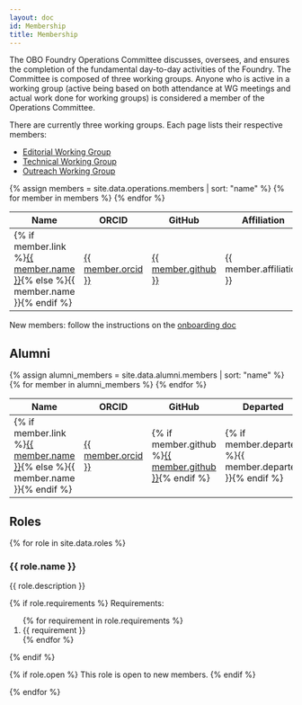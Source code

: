 ```yaml
---
layout: doc
id: Membership
title: Membership
---
```


The OBO Foundry Operations Committee discusses, oversees, and ensures the completion of the fundamental day-to-day activities of the Foundry. The Committee is composed of three working groups. Anyone who is active in a working group (active being based on both attendance at WG meetings and actual work done for working groups) is considered a member of the Operations Committee.

There are currently three working groups. Each page lists their respective members:

- [Editorial Working Group](EditorialWG.html)
- [Technical Working Group](TechnicalWG.html)
- [Outreach Working Group](OutreachWG.html)

<table class="table">
<thead>
<tr>
    <th role="columnheader">Name</th>
    <th role="columnheader">ORCID</th>
    <th role="columnheader">GitHub</th>
    <th role="columnheader">Affiliation</th>
    <th role="columnheader">Country</th>
    <th role="columnheader">Groups</th>
</tr>
</thead>
<tbody>
{% assign members = site.data.operations.members | sort: "name" %}
{% for member in members %}
<tr>
    <td>{% if member.link %}<a href="{{ member.link }}">{{ member.name }}</a>{% else %}{{ member.name }}{% endif %}</td>
    <td><a href="https://orcid.org/{{ member.orcid }}">{{ member.orcid }}</a></td>
    <td><a href="https://github.com/{{ member.github }}">{{ member.github }}</a></td>
    <td>{{ member.affiliation }}</td>
    <td>{{ member.country }} </td>
    <td>{{ member.groups | join: ", " }}</td>
</tr>
{% endfor %}
</tbody>
</table>

New members: follow the instructions on the [onboarding doc](https://docs.google.com/document/d/1MKhNTjZjGx6Ls72dybIV2ajYtbqtwP7O4lwxN2v3RBA/edit#heading=h.10q6n5qc13dp)

## Alumni

<table class="table">
<thead>
<tr>
    <th role="columnheader">Name</th>
    <th role="columnheader">ORCID</th>
    <th role="columnheader">GitHub</th>
    <th role="columnheader">Departed</th>
    <th role="columnheader">Note</th>
</tr>
</thead>
<tbody>
{% assign alumni_members = site.data.alumni.members | sort: "name" %}
{% for member in alumni_members %}
<tr>
    <td>{% if member.link %}<a href="{{ member.link }}">{{ member.name }}</a>{% else %}{{ member.name }}{% endif %}</td>
    <td><a href="https://orcid.org/{{ member.orcid }}">{{ member.orcid }}</a></td>
    <td>{% if member.github %}<a href="https://github.com/{{ member.github }}">{{ member.github }}</a>{% endif %}</td>
    <td>{% if member.departed %}{{ member.departed }}{% endif %}</td>
    <td>{% if member.note %}{{ member.note }}{% endif %}</td>
</tr>
{% endfor %}
</tbody>
</table>

## Roles

{% for role in site.data.roles %}

### {{ role.name }}

{{ role.description }}

{% if role.requirements %}
Requirements:

<ol>
{% for requirement in role.requirements %}
    <li>{{ requirement }}</li>
{% endfor %}
</ol>
{% endif %}

{% if role.open %}
This role is open to new members.
{% endif %}

{% endfor %}
